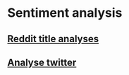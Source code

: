 # Sentiment analysis

## [Reddit title analyses](https://nicolas-constanty.github.io/SentimentAnalyses/RedditTitle)
## [Analyse twitter](https://nicolas-constanty.github.io/SentimentAnalyses/AnalyseTwitter)
